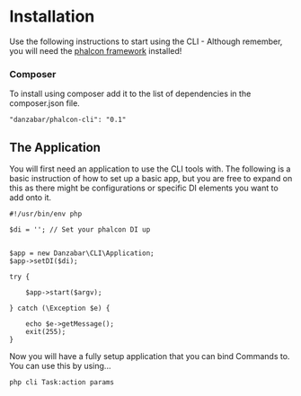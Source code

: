 Installation
============

Use the following instructions to start using the CLI - Although remember, you will need the [phalcon framework](http://phalconphp.com/) installed!

### Composer

To install using composer add it to the list of dependencies in the composer.json file.

	"danzabar/phalcon-cli": "0.1"


## The Application

You will first need an application to use the CLI tools with. The following is a basic instruction of how to set up a basic app, but you are free to expand on this as there might be configurations or specific DI elements you want to add onto it.

	#!/usr/bin/env php

	$di = ''; // Set your phalcon DI up


	$app = new Danzabar\CLI\Application;
	$app->setDI($di);

	try {
		
		$app->start($argv);

	} catch (\Exception $e) {
		
		echo $e->getMessage();
		exit(255);
	}


Now you will have a fully setup application that you can bind Commands to. You can use this by using...

	php cli Task:action params

